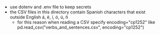 - use dotenv and .env file to keep secrets
- the CSV files in this directory contain Spanish characters that exist outside English á, é, í, ó, ú, ñ
    - for this reason when reading a CSV specify encoding="cp1252" like pd.read_csv("verbs_and_sentences.csv", encoding="cp1252")